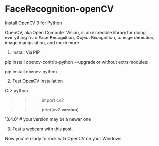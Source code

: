 # FaceRecognition-openCV

Install OpenCV 3 for Python 

OpenCV, aka Open Computer Vision, is an incredible library for doing everything from Face Recognition, Object Recognition, to edge detection, image manipulation, and much more

1. Install Via PIP

pip install opencv-contrib-python --upgrade
or without extra modules:

pip install opencv-python 

2. Test OpenCV Installation

C:\> python

>>> import cv2

>>> print(cv2.__version__)

'3.4.0' # your version may be a newer one

3. Test a webcam with this post.

Now you're ready to rock with OpenCV on your Windows
